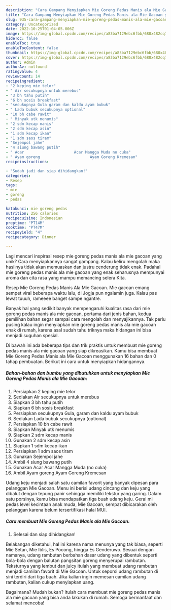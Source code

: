 ```yaml
---
description: "Cara Gampang Menyiapkan Mie Goreng Pedas Manis ala Mie Gacoan yang Lezat Sekali"
title: "Cara Gampang Menyiapkan Mie Goreng Pedas Manis ala Mie Gacoan yang Lezat Sekali"
slug: 935-cara-gampang-menyiapkan-mie-goreng-pedas-manis-ala-mie-gacoan-yang-lezat-sekali
category: Uncategorized
date: 2022-10-25T01:04:05.006Z
image: https://img-global.cpcdn.com/recipes/a83ba7129ebc6fbb/680x482cq70/mie-goreng-pedas-manis-ala-mie-gacoan-foto-resep-utama.jpg
hideToc: false
enableToc: true
enableTocContent: false
thumbnail: https://img-global.cpcdn.com/recipes/a83ba7129ebc6fbb/680x482cq70/mie-goreng-pedas-manis-ala-mie-gacoan-foto-resep-utama.jpg
cover: https://img-global.cpcdn.com/recipes/a83ba7129ebc6fbb/680x482cq70/mie-goreng-pedas-manis-ala-mie-gacoan-foto-resep-utama.jpg
author: Admin
authorAv: notfound
ratingvalue: 4
reviewcount: 14
recipeingredient:
- "2 keping mie telor"
- " Air secukupnya untuk merebus"
- "3 bh tahu putih"
- "6 bh sosis breakfast"
- "secukupnya Gula garam dan kaldu ayam bubuk"
- " Lada bubuk secukupnya optional"
- "10 bh cabe rawit"
- " Minyak utk menumis"
- "2 sdm kecap manis"
- "2 sdm kecap asin"
- "1 sdm kecap ikan"
- "1 sdm saos tiram"
- "Sejempol jahe"
- "4 siung bawang putih"
- " Acar                      Acar Mangga Muda no cuka"
- " Ayam goreng                      Ayam Goreng Kremesan"
recipeinstructions:

- "Sudah jadi dan siap dihidangkan!"
categories:
- Resep
tags:
- mie
- goreng
- pedas

katakunci: mie goreng pedas 
nutrition: 256 calories
recipecuisine: Indonesian
preptime: "PT14M"
cooktime: "PT47M"
recipeyield: "4"
recipecategory: Dinner

---
```





Lagi mencari inspirasi resep mie goreng pedas manis ala mie gacoan yang unik? Cara menyiapkannya sangat gampang. Kalau keliru mengolah maka hasilnya tidak akan memuaskan dan justru cenderung tidak enak. Padahal mie goreng pedas manis ala mie gacoan yang enak seharusnya mempunyai aroma dan cita rasa yang mampu memancing selera Kita.





Resep Mie Goreng Pedas Manis Ala Mie Gacoan. Mie gacoan emang sempet viral beberapa waktu lalu, di Jogja pun ngalamin juga. Kalau pas lewat tuuuh, rameeee banget sampe ngantre.

Banyak hal yang sedikit banyak mempengaruhi kualitas rasa dari mie goreng pedas manis ala mie gacoan, pertama dari jenis bahan, kedua pemilihan bahan segar sampai cara mengolah dan menyajikannya. Tak perlu pusing kalau ingin menyiapkan mie goreng pedas manis ala mie gacoan enak di rumah, karena asal sudah tahu triknya maka hidangan ini bisa menjadi suguhan spesial.






Di bawah ini ada beberapa tips dan trik praktis untuk membuat mie goreng pedas manis ala mie gacoan yang siap dikreasikan. Kamu bisa membuat Mie Goreng Pedas Manis ala Mie Gacoan menggunakan 16 bahan dan 0 tahap pembuatan. Berikut ini cara untuk menyiapkan hidangannya.

<!--inarticleads1-->

##### Bahan-bahan dan bumbu yang dibutuhkan untuk menyiapkan Mie Goreng Pedas Manis ala Mie Gacoan:

1. Persiapkan 2 keping mie telor
1. Sediakan  Air secukupnya untuk merebus
1. Siapkan 3 bh tahu putih
1. Siapkan 6 bh sosis breakfast
1. Persiapkan secukupnya Gula, garam dan kaldu ayam bubuk
1. Sediakan  Lada bubuk secukupnya (optional)
1. Persiapkan 10 bh cabe rawit
1. Siapkan  Minyak utk menumis
1. Siapkan 2 sdm kecap manis
1. Gunakan 2 sdm kecap asin
1. Siapkan 1 sdm kecap ikan
1. Persiapkan 1 sdm saos tiram
1. Gunakan Sejempol jahe
1. Ambil 4 siung bawang putih
1. Gunakan  Acar                      Acar Mangga Muda (no cuka)
1. Ambil  Ayam goreng                      Ayam Goreng Kremesan


Udang keju menjadi salah satu camilan favorit yang banyak dipesan para pelanggan Mie Gacoan. Menu ini berisi udang cincang dan keju yang dibalut dengan tepung panir sehingga memiliki tekstur yang garing. Dalam satu porsinya, kamu bisa mendapatkan tiga buah udang keju. Gerai mi pedas level kecintaan anak muda, Mie Gacoan, sempat dibicarakan oleh pelanggan karena belum tersertifikasi halal MUI. 

<!--inarticleads2-->

##### Cara membuat Mie Goreng Pedas Manis ala Mie Gacoan:


1. Selesai dan siap dihidangkan!

Belakangan diketahui, hal ini karena nama menunya yang tak biasa, seperti Mie Setan, Mie Iblis, Es Pocong, hingga Es Genderuwo. Sesuai dengan namanya, udang rambutan berbahan dasar udang yang dibentuk seperti bola-bola dengan balutan pangsitan goreng menyerupai rambutan. Teksturnya yang lembut dan juicy itulah yang membuat udang rambutan menjadi camilan favorit di Mie Gacoan. Untuk seporsi udang rambutan di sini terdiri dari tiga buah. Jika kalian ingin memesan camilan udang rambutan, kalian cukup menyiapkan uang. 

Bagaimana? Mudah bukan? Itulah cara membuat mie goreng pedas manis ala mie gacoan yang bisa anda lakukan di rumah. Semoga bermanfaat dan selamat mencoba!
